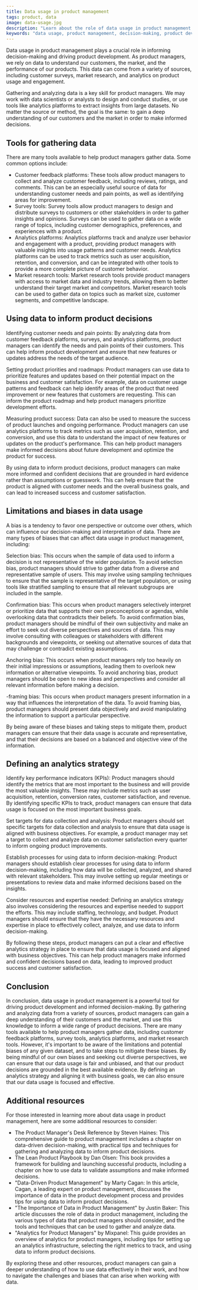 ```yaml
---
title: Data usage in product management
tags: product, data
image: data-usage.jpg
description: "Learn about the role of data usage in product management and how it informs decision-making and drives product development. Discover the tools available to product managers to gather data, including customer feedback platforms, survey tools, analytics platforms, and market research tools. Find out how to use data to inform product decisions and the potential biases and limitations to be aware of. Take a data-driven approach to product management with these tips."
keywords: "data usage, product management, decision-making, product development, customer feedback platforms, survey tools, analytics platforms, market research tools, customer needs, product priorities, product success, selection bias, confirmation bias, data-driven approach"
---
```


<p class="lead">Data usage in product management plays a crucial role in informing decision-making and driving product development. As product managers, we rely on data to understand our customers, the market, and the performance of our products. This data can come from a variety of sources, including customer surveys, market research, and analytics on product usage and engagement.</p>

Gathering and analyzing data is a key skill for product managers. We may work with data scientists or analysts to design and conduct studies, or use tools like analytics platforms to extract insights from large datasets. No matter the source or method, the goal is the same: to gain a deep understanding of our customers and the market in order to make informed decisions.

## Tools for gathering data

There are many tools available to help product managers gather data. Some common options include:

- Customer feedback platforms: These tools allow product managers to collect and analyze customer feedback, including reviews, ratings, and comments. This can be an especially useful source of data for understanding customer needs and pain points, as well as identifying areas for improvement.
- Survey tools: Survey tools allow product managers to design and distribute surveys to customers or other stakeholders in order to gather insights and opinions. Surveys can be used to gather data on a wide range of topics, including customer demographics, preferences, and experiences with a product.
- Analytics platforms: Analytics platforms track and analyze user behavior and engagement with a product, providing product managers with valuable insights into usage patterns and customer needs. Analytics platforms can be used to track metrics such as user acquisition, retention, and conversion, and can be integrated with other tools to provide a more complete picture of customer behavior.
- Market research tools: Market research tools provide product managers with access to market data and industry trends, allowing them to better understand their target market and competitors. Market research tools can be used to gather data on topics such as market size, customer segments, and competitive landscape.

## Using data to inform product decisions

Identifying customer needs and pain points: By analyzing data from customer feedback platforms, surveys, and analytics platforms, product managers can identify the needs and pain points of their customers. This can help inform product development and ensure that new features or updates address the needs of the target audience.

Setting product priorities and roadmaps: Product managers can use data to prioritize features and updates based on their potential impact on the business and customer satisfaction. For example, data on customer usage patterns and feedback can help identify areas of the product that need improvement or new features that customers are requesting. This can inform the product roadmap and help product managers prioritize development efforts.

Measuring product success: Data can also be used to measure the success of product launches and ongoing performance. Product managers can use analytics platforms to track metrics such as user acquisition, retention, and conversion, and use this data to understand the impact of new features or updates on the product's performance. This can help product managers make informed decisions about future development and optimize the product for success.

By using data to inform product decisions, product managers can make more informed and confident decisions that are grounded in hard evidence rather than assumptions or guesswork. This can help ensure that the product is aligned with customer needs and the overall business goals, and can lead to increased success and customer satisfaction.

## Limitations and biases in data usage

A bias is a tendency to favor one perspective or outcome over others, which can influence our decision-making and interpretation of data. There are many types of biases that can affect data usage in product management, including:

Selection bias: This occurs when the sample of data used to inform a decision is not representative of the wider population. To avoid selection bias, product managers should strive to gather data from a diverse and representative sample of users. This may involve using sampling techniques to ensure that the sample is representative of the target population, or using tools like stratified sampling to ensure that all relevant subgroups are included in the sample.

Confirmation bias: This occurs when product managers selectively interpret or prioritize data that supports their own preconceptions or agendas, while overlooking data that contradicts their beliefs. To avoid confirmation bias, product managers should be mindful of their own subjectivity and make an effort to seek out diverse perspectives and sources of data. This may involve consulting with colleagues or stakeholders with different backgrounds and viewpoints, or seeking out alternative sources of data that may challenge or contradict existing assumptions.

Anchoring bias: This occurs when product managers rely too heavily on their initial impressions or assumptions, leading them to overlook new information or alternative viewpoints. To avoid anchoring bias, product managers should be open to new ideas and perspectives and consider all relevant information before making a decision.

-framing bias: This occurs when product managers present information in a way that influences the interpretation of the data. To avoid framing bias, product managers should present data objectively and avoid manipulating the information to support a particular perspective.

By being aware of these biases and taking steps to mitigate them, product managers can ensure that their data usage is accurate and representative, and that their decisions are based on a balanced and objective view of the information.

## Defining an analytics strategy

Identify key performance indicators (KPIs): Product managers should identify the metrics that are most important to the business and will provide the most valuable insights. These may include metrics such as user acquisition, retention, conversion rates, customer satisfaction, and revenue. By identifying specific KPIs to track, product managers can ensure that data usage is focused on the most important business goals.

Set targets for data collection and analysis: Product managers should set specific targets for data collection and analysis to ensure that data usage is aligned with business objectives. For example, a product manager may set a target to collect and analyze data on customer satisfaction every quarter to inform ongoing product improvements.

Establish processes for using data to inform decision-making: Product managers should establish clear processes for using data to inform decision-making, including how data will be collected, analyzed, and shared with relevant stakeholders. This may involve setting up regular meetings or presentations to review data and make informed decisions based on the insights.

Consider resources and expertise needed: Defining an analytics strategy also involves considering the resources and expertise needed to support the efforts. This may include staffing, technology, and budget. Product managers should ensure that they have the necessary resources and expertise in place to effectively collect, analyze, and use data to inform decision-making.

By following these steps, product managers can put a clear and effective analytics strategy in place to ensure that data usage is focused and aligned with business objectives. This can help product managers make informed and confident decisions based on data, leading to improved product success and customer satisfaction.

## Conclusion

In conclusion, data usage in product management is a powerful tool for driving product development and informed decision-making. By gathering and analyzing data from a variety of sources, product managers can gain a deep understanding of their customers and the market, and use this knowledge to inform a wide range of product decisions. There are many tools available to help product managers gather data, including customer feedback platforms, survey tools, analytics platforms, and market research tools. However, it's important to be aware of the limitations and potential biases of any given dataset, and to take steps to mitigate these biases. By being mindful of our own biases and seeking out diverse perspectives, we can ensure that our data usage is fair and unbiased, and that our product decisions are grounded in the best available evidence. By defining  an analytics strategy and aligning it with business goals, we can also ensure that our data usage is focused and effective.

## Additional resources

For those interested in learning more about data usage in product management, here are some additional resources to consider:

- The Product Manager's Desk Reference by Steven Haines: This comprehensive guide to product management includes a chapter on data-driven decision-making, with practical tips and techniques for gathering and analyzing data to inform product decisions.
- The Lean Product Playbook by Dan Olsen: This book provides a framework for building and launching successful products, including a chapter on how to use data to validate assumptions and make informed decisions.
- "Data-Driven Product Management" by Marty Cagan: In this article, Cagan, a leading expert on product management, discusses the importance of data in the product development process and provides tips for using data to inform product decisions.
- "The Importance of Data in Product Management" by Justin Baker: This article discusses the role of data in product management, including the various types of data that product managers should consider, and the tools and techniques that can be used to gather and analyze data.
- "Analytics for Product Managers" by Mixpanel: This guide provides an overview of analytics for product managers, including tips for setting up an analytics infrastructure, selecting the right metrics to track, and using data to inform product decisions.

By exploring these and other resources, product managers can gain a deeper understanding of how to use data effectively in their work, and how to navigate the challenges and biases that can arise when working with data.

 